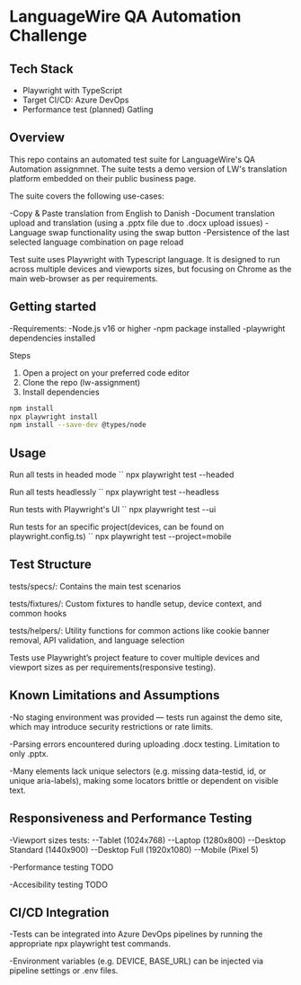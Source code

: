 # **LanguageWire QA Automation Challenge**

## **Tech Stack**

- Playwright with TypeScript
- Target CI/CD: Azure DevOps
- Performance test (planned) Gatling

## **Overview**

This repo contains an automated test suite for LanguageWire's QA Automation assignmnet. The suite tests a demo version of LW's translation platform embedded on their public business page.

The suite covers the following use-cases:

-Copy & Paste translation from English to Danish
-Document translation upload and translation (using a .pptx file due to .docx upload issues)
-Language swap functionality using the swap button
-Persistence of the last selected language combination on page reload

Test suite uses Playwright with Typescript language. It is designed to run across multiple devices and viewports sizes, but focusing on Chrome as the main web-browser as per requirements.

## **Getting started**

-Requirements:
-Node.js v16 or higher
-npm package installed
-playwright dependencies installed

Steps

1. Open a project on your preferred code editor
2. Clone the repo (lw-assignment)
3. Install dependencies

```bash
npm install
npx playwright install
npm install --save-dev @types/node
```

## **Usage**

Run all tests in headed mode
``
npx playwright test --headed

Run all tests headlessly
``
npx playwright test --headless

Run tests with Playwright's UI
``
npx playwright test --ui

Run tests for an specific project(devices, can be found on playwright.config.ts)
``
npx playwright test --project=mobile

## **Test Structure**

tests/specs/: Contains the main test scenarios

tests/fixtures/: Custom fixtures to handle setup, device context, and common hooks

tests/helpers/: Utility functions for common actions like cookie banner removal, API validation, and language selection

Tests use Playwright’s project feature to cover multiple devices and viewport sizes as per requirements(responsive testing).

## **Known Limitations and Assumptions**

-No staging environment was provided — tests run against the demo site, which may introduce security restrictions or rate limits.

-Parsing errors encountered during uploading .docx testing. Limitation to only .pptx.

-Many elements lack unique selectors (e.g. missing data-testid, id, or unique aria-labels), making some locators brittle or dependent on visible text.

## **Responsiveness and Performance Testing**

-Viewport sizes tests:
--Tablet (1024x768)
--Laptop (1280x800)
--Desktop Standard (1440x900)
--Desktop Full (1920x1080)
--Mobile (Pixel 5)

-Performance testing TODO

-Accesibility testing TODO

## **CI/CD Integration**

-Tests can be integrated into Azure DevOps pipelines by running the appropriate npx playwright test commands.

-Environment variables (e.g. DEVICE, BASE_URL) can be injected via pipeline settings or .env files.
